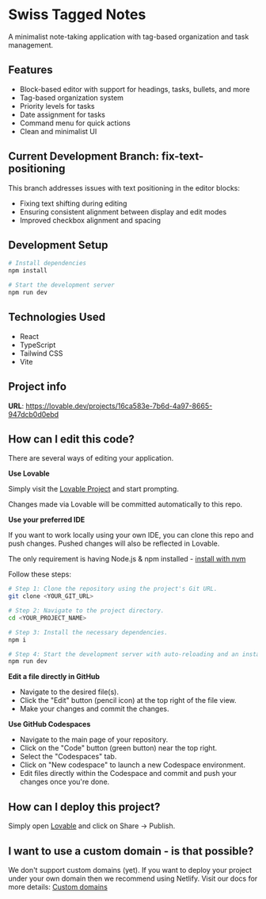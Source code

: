 # Swiss Tagged Notes

A minimalist note-taking application with tag-based organization and task management.

## Features

- Block-based editor with support for headings, tasks, bullets, and more
- Tag-based organization system
- Priority levels for tasks
- Date assignment for tasks
- Command menu for quick actions
- Clean and minimalist UI

## Current Development Branch: fix-text-positioning

This branch addresses issues with text positioning in the editor blocks:
- Fixing text shifting during editing
- Ensuring consistent alignment between display and edit modes
- Improved checkbox alignment and spacing

## Development Setup

```bash
# Install dependencies
npm install

# Start the development server
npm run dev
```

## Technologies Used

- React
- TypeScript
- Tailwind CSS
- Vite

## Project info

**URL**: https://lovable.dev/projects/16ca583e-7b6d-4a97-8665-947dcb0d0ebd

## How can I edit this code?

There are several ways of editing your application.

**Use Lovable**

Simply visit the [Lovable Project](https://lovable.dev/projects/16ca583e-7b6d-4a97-8665-947dcb0d0ebd) and start prompting.

Changes made via Lovable will be committed automatically to this repo.

**Use your preferred IDE**

If you want to work locally using your own IDE, you can clone this repo and push changes. Pushed changes will also be reflected in Lovable.

The only requirement is having Node.js & npm installed - [install with nvm](https://github.com/nvm-sh/nvm#installing-and-updating)

Follow these steps:

```sh
# Step 1: Clone the repository using the project's Git URL.
git clone <YOUR_GIT_URL>

# Step 2: Navigate to the project directory.
cd <YOUR_PROJECT_NAME>

# Step 3: Install the necessary dependencies.
npm i

# Step 4: Start the development server with auto-reloading and an instant preview.
npm run dev
```

**Edit a file directly in GitHub**

- Navigate to the desired file(s).
- Click the "Edit" button (pencil icon) at the top right of the file view.
- Make your changes and commit the changes.

**Use GitHub Codespaces**

- Navigate to the main page of your repository.
- Click on the "Code" button (green button) near the top right.
- Select the "Codespaces" tab.
- Click on "New codespace" to launch a new Codespace environment.
- Edit files directly within the Codespace and commit and push your changes once you're done.

## How can I deploy this project?

Simply open [Lovable](https://lovable.dev/projects/16ca583e-7b6d-4a97-8665-947dcb0d0ebd) and click on Share -> Publish.

## I want to use a custom domain - is that possible?

We don't support custom domains (yet). If you want to deploy your project under your own domain then we recommend using Netlify. Visit our docs for more details: [Custom domains](https://docs.lovable.dev/tips-tricks/custom-domain/)
